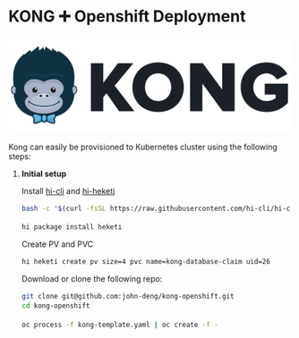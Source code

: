 # KONG ➕ Openshift Deployment

![](/assets/kong.png)

Kong can easily be provisioned to Kubernetes cluster using the following steps:

1. **Initial setup**

    Install [hi-cli](https://github.com/hi-cli/hi-cli) and [hi-heketi](https://github.com/hi-cli/hi-heketi)
    ```bash
    bash -c "$(curl -fsSL https://raw.githubusercontent.com/hi-cli/hi-cli/master/bin/install)"

    hi package install heketi

    ```

    Create PV and PVC
    ```bash
    hi heketi create pv size=4 pvc name=kong-database-claim uid=26
    ```


    Download or clone the following repo:

    ```bash
    git clone git@github.com:john-deng/kong-openshift.git
    cd kong-openshift

    oc process -f kong-template.yaml | oc create -f -
    ```
    